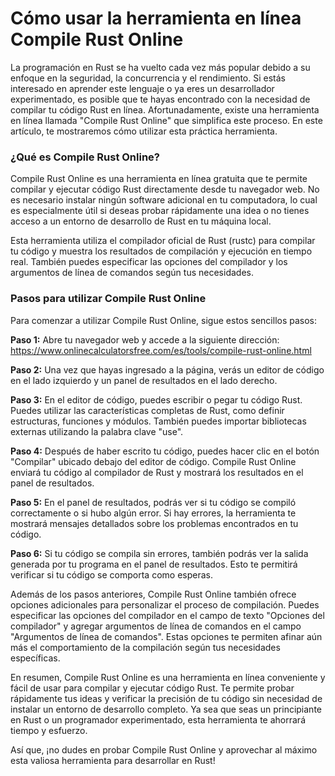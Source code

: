 Cómo usar la herramienta en línea Compile Rust Online
=====================================================

La programación en Rust se ha vuelto cada vez más popular debido a su enfoque en la seguridad, la concurrencia y el rendimiento. Si estás interesado en aprender este lenguaje o ya eres un desarrollador experimentado, es posible que te hayas encontrado con la necesidad de compilar tu código Rust en línea. Afortunadamente, existe una herramienta en línea llamada "Compile Rust Online" que simplifica este proceso. En este artículo, te mostraremos cómo utilizar esta práctica herramienta.

###  ¿Qué es Compile Rust Online? 

Compile Rust Online es una herramienta en línea gratuita que te permite compilar y ejecutar código Rust directamente desde tu navegador web. No es necesario instalar ningún software adicional en tu computadora, lo cual es especialmente útil si deseas probar rápidamente una idea o no tienes acceso a un entorno de desarrollo de Rust en tu máquina local.

Esta herramienta utiliza el compilador oficial de Rust (rustc) para compilar tu código y muestra los resultados de compilación y ejecución en tiempo real. También puedes especificar las opciones del compilador y los argumentos de línea de comandos según tus necesidades.

###  Pasos para utilizar Compile Rust Online 

Para comenzar a utilizar Compile Rust Online, sigue estos sencillos pasos:

**Paso 1:** Abre tu navegador web y accede a la siguiente dirección: <https://www.onlinecalculatorsfree.com/es/tools/compile-rust-online.html>

**Paso 2:** Una vez que hayas ingresado a la página, verás un editor de código en el lado izquierdo y un panel de resultados en el lado derecho.

**Paso 3:** En el editor de código, puedes escribir o pegar tu código Rust. Puedes utilizar las características completas de Rust, como definir estructuras, funciones y módulos. También puedes importar bibliotecas externas utilizando la palabra clave "use".

**Paso 4:** Después de haber escrito tu código, puedes hacer clic en el botón "Compilar" ubicado debajo del editor de código. Compile Rust Online enviará tu código al compilador de Rust y mostrará los resultados en el panel de resultados.

**Paso 5:** En el panel de resultados, podrás ver si tu código se compiló correctamente o si hubo algún error. Si hay errores, la herramienta te mostrará mensajes detallados sobre los problemas encontrados en tu código.

**Paso 6:** Si tu código se compila sin errores, también podrás ver la salida generada por tu programa en el panel de resultados. Esto te permitirá verificar si tu código se comporta como esperas.

Además de los pasos anteriores, Compile Rust Online también ofrece opciones adicionales para personalizar el proceso de compilación. Puedes especificar las opciones del compilador en el campo de texto "Opciones del compilador" y agregar argumentos de línea de comandos en el campo "Argumentos de línea de comandos". Estas opciones te permiten afinar aún más el comportamiento de la compilación según tus necesidades específicas.

En resumen, Compile Rust Online es una herramienta en línea conveniente y fácil de usar para compilar y ejecutar código Rust. Te permite probar rápidamente tus ideas y verificar la precisión de tu código sin necesidad de instalar un entorno de desarrollo completo. Ya sea que seas un principiante en Rust o un programador experimentado, esta herramienta te ahorrará tiempo y esfuerzo.

Así que, ¡no dudes en probar Compile Rust Online y aprovechar al máximo esta valiosa herramienta para desarrollar en Rust!